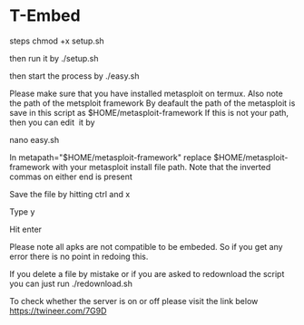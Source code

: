 # T-Embed
steps
chmod +x setup.sh

then run it by ./setup.sh

then start the process by ./easy.sh

Please make sure that you have installed metasploit on termux. 
Also note the path of the metsploit framework
By deafault the path of the metasploit is save in this script as $HOME/metasploit-framework
If this is not your path, then you can edit  it by

nano easy.sh

In metapath="$HOME/metasploit-framework" replace $HOME/metasploit-framework with your metasploit install file path. Note that the inverted commas on either end is present

Save the file by hitting ctrl and x

Type y

Hit enter

Please note all apks are not compatible to be embeded. So if you get any error there is no point in redoing this.

If you delete a file by mistake or if you are asked to redownload the script you can just run 
./redownload.sh

To check whether the server is on or off please visit the link below
https://twineer.com/7G9D
